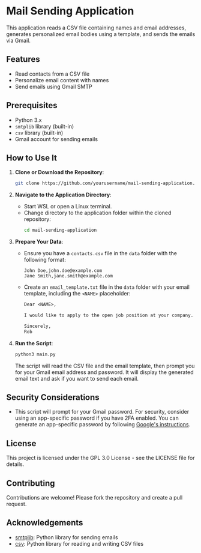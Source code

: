 # Mail Sending Application

This application reads a CSV file containing names and email addresses, generates personalized email bodies using a template, and sends the emails via Gmail.

## Features
- Read contacts from a CSV file
- Personalize email content with names
- Send emails using Gmail SMTP

## Prerequisites
- Python 3.x
- `smtplib` library (built-in)
- `csv` library (built-in)
- Gmail account for sending emails

## How to Use It

1. **Clone or Download the Repository**:
    ```sh
    git clone https://github.com/yourusername/mail-sending-application.git
    ```

2. **Navigate to the Application Directory**:
    - Start WSL or open a Linux terminal.
    - Change directory to the application folder within the cloned repository:
      ```sh
      cd mail-sending-application
      ```

3. **Prepare Your Data**:
    - Ensure you have a `contacts.csv` file in the `data` folder with the following format:
      ```csv
      John Doe,john.doe@example.com
      Jane Smith,jane.smith@example.com
      ```
    - Create an `email_template.txt` file in the `data` folder with your email template, including the `<NAME>` placeholder:
      ```txt
      Dear <NAME>,

      I would like to apply to the open job position at your company.

      Sincerely,
      Rob
      ```

4. **Run the Script**:
    ```sh
    python3 main.py
    ```
    The script will read the CSV file and the email template, then prompt you for your Gmail email address and password. It will display the generated email text and ask if you want to send each email.

## Security Considerations
- This script will prompt for your Gmail password. For security, consider using an app-specific password if you have 2FA enabled. You can generate an app-specific password by following [Google's instructions](https://support.google.com/mail/answer/185833).

## License
This project is licensed under the GPL 3.0 License - see the LICENSE file for details.

## Contributing
Contributions are welcome! Please fork the repository and create a pull request.

## Acknowledgements
- [smtplib](https://docs.python.org/3/library/smtplib.html): Python library for sending emails
- [csv](https://docs.python.org/3/library/csv.html): Python library for reading and writing CSV files
